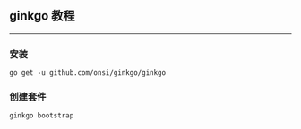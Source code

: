 ## ginkgo 教程
---
### 安装
```shell
go get -u github.com/onsi/ginkgo/ginkgo
```

### 创建套件
```shell
ginkgo bootstrap
```
